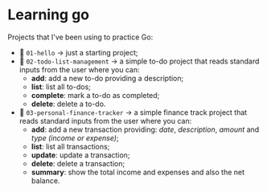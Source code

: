 # Learning go

Projects that I've been using to practice Go:
- :file_folder: `01-hello` -> just a starting project;
- :file_folder: `02-todo-list-management` -> a simple to-do project that reads standard inputs from the user where you can:
    - **add**: add a new to-do providing a description;
    - **list**: list all to-dos;
    - **complete**: mark a to-do as completed;
    - **delete**: delete a to-do.
- :file_folder: `03-personal-finance-tracker` -> a simple finance track project that reads standard inputs from the user where you can:
    - **add**: add a new transaction providing: *date*, *description*, *amount* and *type (income or expense)*;
    - **list**: list all transactions;
    - **update**: update a transaction;
    - **delete**: delete a transaction;
    - **summary**: show the total income and expenses and also the net balance.
